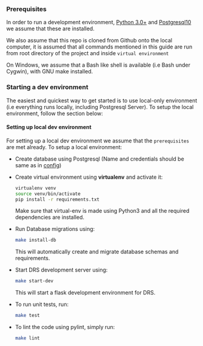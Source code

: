 ### Prerequisites
In order to run a development environment, [Python 3.0+](https://www.python.org/download/releases/3.0/) and 
[Postgresql10](https://www.postgresql.org/about/news/1786/) we assume that these are installed.

We also assume that this repo is cloned from Github onto the local computer, it is assumed that 
all commands mentioned in this guide are run from root directory of the project and inside
```virtual environment```

On Windows, we assume that a Bash like shell is available (i.e Bash under Cygwin), with GNU make installed.

### Starting a dev environment
The easiest and quickest way to get started is to use local-only environment (i.e everything runs locally, including
Postgresql Server). To setup the local environment, follow the section below:

#### Setting up local dev environment
For setting up a local dev environment we assume that the ```prerequisites``` are met already. To setup a local 
environment:
* Create database using Postgresql (Name and credentials should be same as in [config](mock/test-config.ini))
* Create virtual environment using **virtualenv** and activate it:
    ```bash
    virtualenv venv
    source venv/bin/activate
    pip install -r requirements.txt
    ```
    Make sure that virtual-env is made using Python3 and all the required dependencies are installed.
* Run Database migrations using:
    ```bash
    make install-db
    ```
    This will automatically create and migrate database schemas and requirements.

* Start DRS development server using:
    ```bash
    make start-dev
    ```
    This will start a flask development environment for DRS.

* To run unit tests, run:
    ```bash
    make test
    ```

* To lint the code using pylint, simply run:
    ```bash
    make lint
    ```
